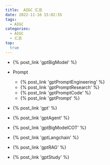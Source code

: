 ```yaml
---
title:  AIGC 汇总
date: 2022-11-16 15:02:55
tags:
  - AIGC
categories: 
  - AIGC
  - 汇总  
top:
  true
---
```


<p></p>
<!-- more -->


+ {% post_link 'gptBigModel' %}
+ Prompt
  + {% post_link 'gptPromptEngineering' %}
  + {% post_link 'gptPromptResearch' %}
  + {% post_link 'gptPromptCode' %}
  + {% post_link 'gptPrompt' %}

+ {% post_link 'gpt' %}
+ {% post_link 'gptAgent' %}
+ {% post_link 'gptBigModelCOT' %}
+ {% post_link 'gptLangchain' %}
+ {% post_link 'gptRAG' %}
+ {% post_link 'gptStudy' %}
















